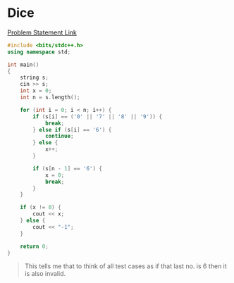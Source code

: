 # Dice

[Problem Statement Link](https://www.hackerearth.com/practice/basic-programming/implementation/basics-of-implementation/practice-problems/algorithm/the-dice-d4dc5b11)

``` c++
#include <bits/stdc++.h>
using namespace std;

int main()
{
	string s;
	cin >> s;
	int x = 0;
	int n = s.length();

	for (int i = 0; i < n; i++) {
		if (s[i] == ('0' || '7' || '8' || '9')) {
			break;
		} else if (s[i] == '6') {
			continue;
		} else {
			x++;
		}

		if (s[n - 1] == '6') {
			x = 0;
			break;
		}
	}

	if (x != 0) {
		cout << x;
	} else {
		cout << "-1";
	}

	return 0;
}
```

> This tells me that to think of all test cases as if that last no. is 6 then it is also invalid.
